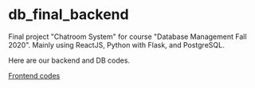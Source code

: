 # db_final_backend
Final project "Chatroom System" for course "Database Management Fall 2020".
Mainly using ReactJS, Python with Flask, and PostgreSQL.

Here are our backend and DB codes.

[Frontend codes](https://github.com/ycheng627/db_2020_frontend)
